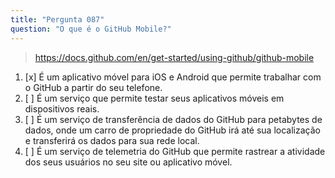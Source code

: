 ```yaml
---
title: "Pergunta 087"
question: "O que é o GitHub Mobile?"
---
```



> https://docs.github.com/en/get-started/using-github/github-mobile
1. [x] É um aplicativo móvel para iOS e Android que permite trabalhar com o GitHub a partir do seu telefone.
1. [ ] É um serviço que permite testar seus aplicativos móveis em dispositivos reais.
1. [ ] É um serviço de transferência de dados do GitHub para petabytes de dados, onde um carro de propriedade do GitHub irá até sua localização e transferirá os dados para sua rede local.
1. [ ] É um serviço de telemetria do GitHub que permite rastrear a atividade dos seus usuários no seu site ou aplicativo móvel.
